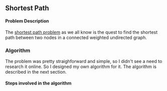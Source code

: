 Shortest Path
-------------

#### Problem Description

The [shortest path problem](https://en.wikipedia.org/wiki/Shortest_path_problem) as we all know is the quest to find the shortest path between two nodes in a connected weighted undirected graph.

### Algorithm

The problem was pretty straighforward and simple, so I didn't see a need to research it online. So I designed my own algorithm for it. The algorithm is described in the next section.

#### Steps involved in the algorithm



